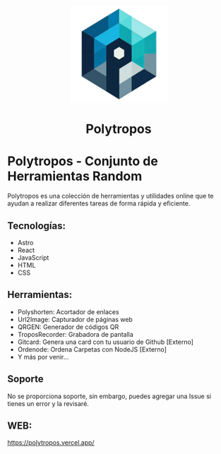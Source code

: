 <div align="center">
  <img src="https://github.com/JoseArjona/Polytropos/blob/main/public/favicon.png?raw=true" alt="Polytropos IMG" width="220" />
  <h1>Polytropos</h1>
</div>

# Polytropos - Conjunto de Herramientas Random

Polytropos es una colección de herramientas y utilidades online que te ayudan a realizar diferentes tareas de forma rápida y eficiente.

## Tecnologías:
- Astro
- React
- JavaScript
- HTML
- CSS

## Herramientas:

- Polyshorten: Acortador de enlaces
- Url2Image: Capturador de páginas web
- QRGEN: Generador de códigos QR
- TroposRecorder: Grabadora de pantalla
- Gitcard: Genera una card con tu usuario de Github [Externo]
- Ordenode: Ordena Carpetas con NodeJS [Externo]
- Y más por venir...


## Soporte

No se proporciona soporte, sin embargo, puedes agregar una Issue si tienes un error y la revisaré.

## WEB:

https://polytropos.vercel.app/
